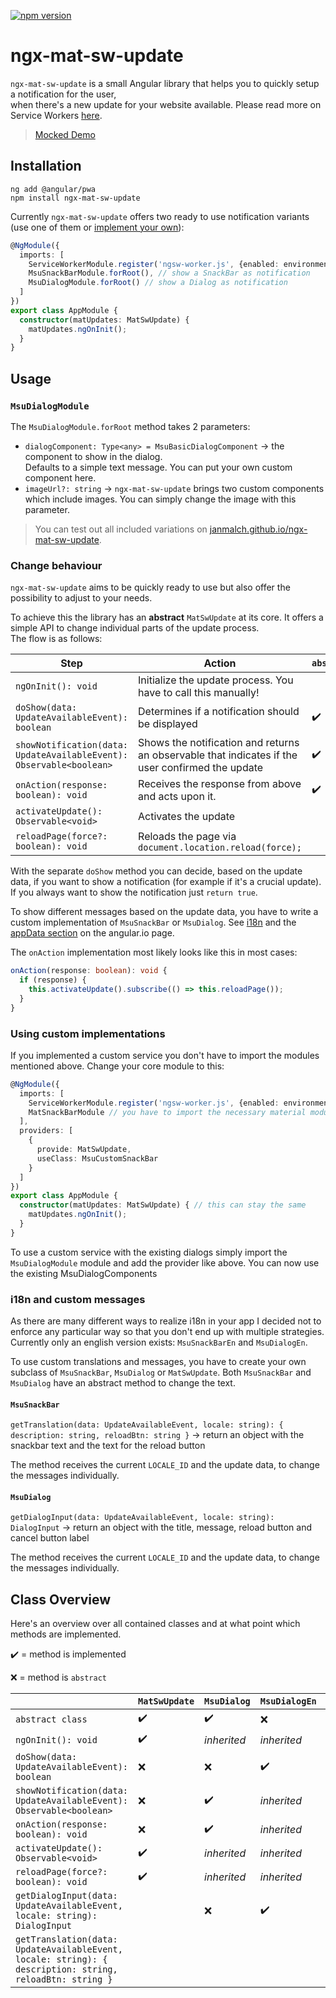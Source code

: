 [![npm version](https://badge.fury.io/js/ngx-mat-sw-update.svg)](https://badge.fury.io/js/ngx-mat-sw-update) 

# ngx-mat-sw-update
  
`ngx-mat-sw-update` is a small Angular library that helps you to quickly setup a notification for the user,  
when there's a new update for your website available. Please read more on Service Workers [here](https://angular.io/guide/service-worker-intro).  

> [Mocked Demo](https://janmalch.github.io/ngx-mat-sw-update)  

## Installation  
  
```  
ng add @angular/pwa  
npm install ngx-mat-sw-update  
```  
  
Currently `ngx-mat-sw-update` offers two ready to use notification variants (use one of them or [implement your own](#change-behaviour)):  
  
```typescript  
@NgModule({  
  imports: [  
    ServiceWorkerModule.register('ngsw-worker.js', {enabled: environment.production}),  
    MsuSnackBarModule.forRoot(), // show a SnackBar as notification    
    MsuDialogModule.forRoot() // show a Dialog as notification 
  ]
})  
export class AppModule {  
  constructor(matUpdates: MatSwUpdate) {  
    matUpdates.ngOnInit();  
  }  
}  
```  
  
  
## Usage  
  
### `MsuDialogModule`  
  
The `MsuDialogModule.forRoot` method takes 2 parameters:  
  
* `dialogComponent: Type<any> = MsuBasicDialogComponent` → the component to show in the dialog.   
Defaults to a simple text message. You can put your own custom component here.  
* `imageUrl?: string` → `ngx-mat-sw-update` brings two custom components which include images. You can simply change the image with this parameter.  
  
>You can test out all included variations on [janmalch.github.io/ngx-mat-sw-update](https://janmalch.github.io/ngx-mat-sw-update).  
  
### Change behaviour  
  
`ngx-mat-sw-update` aims to be quickly ready to use but also offer the possibility to adjust to your needs.  
  
To achieve this the library has an **abstract** `MatSwUpdate` at its core. It offers a simple API to change individual parts of the update process.  
The flow is as follows:  
  
| Step | Action | `abstract` |  
|--|--|--|  
| `ngOnInit(): void` | Initialize the update process. You have to call this manually! |   
| `doShow(data: UpdateAvailableEvent): boolean`| Determines if a notification should be displayed | :heavy_check_mark:  
| `showNotification(data: UpdateAvailableEvent): Observable<boolean>`| Shows the notification and returns an observable that indicates if the user confirmed the update | :heavy_check_mark:  
| `onAction(response: boolean): void`| Receives the response from above and acts upon it. |  :heavy_check_mark:  
| `activateUpdate(): Observable<void>`| Activates the update |  
| `reloadPage(force?: boolean): void`| Reloads the page via `document.location.reload(force);`  
  
With the separate `doShow` method you can decide, based on the update data, if you want to show a notification (for example if it's a crucial update). 
If you always want to show the notification just `return true`.  

To show different messages based on the update data, you have to write a custom implementation of `MsuSnackBar` or `MsuDialog`.
See [i18n](#i18n) and the [appData section](https://angular.io/guide/service-worker-config#appdata) on the angular.io page.

The `onAction` implementation most likely looks like this in most cases:

```typescript
onAction(response: boolean): void {  
  if (response) {  
    this.activateUpdate().subscribe(() => this.reloadPage());  
  }  
}
```

### Using custom implementations

If you implemented a custom service you don't have to import the modules mentioned above.
Change your core module to this:

```typescript  
@NgModule({  
  imports: [  
    ServiceWorkerModule.register('ngsw-worker.js', {enabled: environment.production}),
    MatSnackBarModule // you have to import the necessary material modules yourself
  ],
  providers: [
    {
      provide: MatSwUpdate,
      useClass: MsuCustomSnackBar
    }
  ]
})  
export class AppModule {  
  constructor(matUpdates: MatSwUpdate) { // this can stay the same 
    matUpdates.ngOnInit();  
  }  
}  
```

To use a custom service with the existing dialogs simply import the `MsuDialogModule` module and add the provider like above.
You can now use the existing MsuDialogComponents

### i18n and custom messages

As there are many different ways to realize i18n in your app I decided not to enforce any particular way so that you don't end up with multiple strategies.
Currently only an english version exists: `MsuSnackBarEn` and `MsuDialogEn`. 

To use custom translations and messages, you have to create your own subclass of `MsuSnackBar`, `MsuDialog` or `MatSwUpdate`.
Both `MsuSnackBar` and `MsuDialog` have an abstract method to change the text.

#### `MsuSnackBar`
`getTranslation(data: UpdateAvailableEvent, locale: string): { description: string, reloadBtn: string }` 
→ return an object with the snackbar text and the text for the reload button

The method receives the current `LOCALE_ID` and the update data, to change the messages individually.

#### `MsuDialog`
`getDialogInput(data: UpdateAvailableEvent, locale: string): DialogInput` 
→ return an object with the title, message, reload button and cancel button label

The method receives the current `LOCALE_ID` and the update data, to change the messages individually.

## Class Overview

Here's an overview over all contained classes and at what point which methods are implemented.

:heavy_check_mark: = method is implemented

:x: = method is `abstract`

|| `MatSwUpdate` | `MsuDialog` | `MsuDialogEn` | `MsuSnackBar` | `MsuSnackBarEn` |
|--|--|--|--|--|--|
|`abstract class`  | :heavy_check_mark: | :heavy_check_mark: | :x:| :heavy_check_mark: |:x:|
|`ngOnInit(): void`|:heavy_check_mark:|*inherited* |*inherited* |*inherited* |*inherited* |
|`doShow(data: UpdateAvailableEvent): boolean`|:x:|:x:|:heavy_check_mark:|:x:|:heavy_check_mark:|
|`showNotification(data: UpdateAvailableEvent): Observable<boolean>`|:x:|:heavy_check_mark:|*inherited*|:heavy_check_mark:|*inherited*|
|`onAction(response: boolean): void`|:x:|:heavy_check_mark:|*inherited*|:heavy_check_mark:|*inherited*|
|`activateUpdate(): Observable<void>`|:heavy_check_mark:|*inherited* |*inherited* |*inherited* |*inherited* |
|`reloadPage(force?: boolean): void`|:heavy_check_mark:|*inherited* |*inherited* |*inherited* |*inherited* |
|`getDialogInput(data: UpdateAvailableEvent, locale: string): DialogInput`||:x: |:heavy_check_mark: |||
|`getTranslation(data: UpdateAvailableEvent, locale: string): { description: string, reloadBtn: string }`||||:x: |:heavy_check_mark: |
